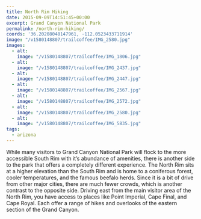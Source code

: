 ```yaml
---
title: North Rim Hiking
date: 2015-09-09T14:51:45+00:00
excerpt: Grand Canyon National Park
permalink: /north-rim-hiking/
coords: '36.20208048147961, -112.0523433711914'
image: "/v1580148807/trailcoffee/IMG_2580.jpg"
images:
  - alt: 
    image: "/v1580148807/trailcoffee/IMG_1806.jpg"
  - alt: 
    image: "/v1580148807/trailcoffee/IMG_2437.jpg"
  - alt: 
    image: "/v1580148807/trailcoffee/IMG_2447.jpg"
  - alt: 
    image: "/v1580148807/trailcoffee/IMG_2567.jpg"
  - alt: 
    image: "/v1580148807/trailcoffee/IMG_2572.jpg"
  - alt: 
    image: "/v1580148807/trailcoffee/IMG_2580.jpg"
  - alt: 
    image: "/v1580148807/trailcoffee/IMG_5835.jpg"
tags:
  - arizona
---
```

While many visitors to Grand Canyon National Park will flock to the more accessible South Rim with it’s abundance of amenities, there is another side to the park that offers a completely different experience. The North Rim sits at a higher elevation than the South Rim and is home to a coniferous forest, cooler temperatures, and the famous beefalo herds. Since it is a bit of drive from other major cities, there are much fewer crowds, which is another contrast to the opposite side. Driving east from the main visitor area of the North Rim, you have access to places like Point Imperial, Cape Final, and Cape Royal. Each offer a range of hikes and overlooks of the eastern section of the Grand Canyon.

